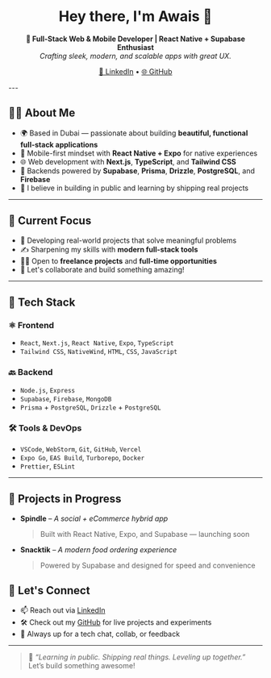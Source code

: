 <h1 align="center">Hey there, I'm Awais 👋</h1>

<p align="center">
  <strong>🚀 Full-Stack Web & Mobile Developer | React Native + Supabase Enthusiast</strong><br/>
  <em>Crafting sleek, modern, and scalable apps with great UX.</em>
</p>

<p align="center">
  <a href="https://www.linkedin.com/in/iawaiscode/">💼 LinkedIn</a> •
  <a href="https://github.com/iawaiscode">🌐 GitHub</a>
</p>
---

## 👨‍💻 About Me

- 🌍 Based in Dubai — passionate about building **beautiful, functional full-stack applications**
- 📱 Mobile-first mindset with **React Native + Expo** for native experiences
- 🌐 Web development with **Next.js**, **TypeScript**, and **Tailwind CSS**
- 🧠 Backends powered by **Supabase**, **Prisma**, **Drizzle**, **PostgreSQL**, and **Firebase**
- 🚀 I believe in building in public and learning by shipping real projects

---

## 🎯 Current Focus

- 🧩 Developing real-world projects that solve meaningful problems  
- ✍️ Sharpening my skills with **modern full-stack tools**  
- 👨‍💻 Open to **freelance projects** and **full-time opportunities**  
- 🤝 Let's collaborate and build something amazing!

---

## 🔧 Tech Stack

### ⚛️ Frontend
- `React`, `Next.js`, `React Native`, `Expo`, `TypeScript`
- `Tailwind CSS`, `NativeWind`, `HTML`, `CSS`, `JavaScript`

### 🔙 Backend
- `Node.js`, `Express`
- `Supabase`, `Firebase`, `MongoDB`
- `Prisma` + `PostgreSQL`, `Drizzle` + `PostgreSQL`

### 🛠 Tools & DevOps
- `VSCode`, `WebStorm`, `Git`, `GitHub`, `Vercel`
- `Expo Go`, `EAS Build`, `Turborepo`, `Docker`
- `Prettier`, `ESLint`

---

## 🚧 Projects in Progress

- **Spindle** – *A social + eCommerce hybrid app*  
  > Built with React Native, Expo, and Supabase — launching soon

- **Snacktik** – *A modern food ordering experience*  
  > Powered by Supabase and designed for speed and convenience

## 🤝 Let's Connect

- 📫 Reach out via [LinkedIn](https://www.linkedin.com/in/iawaiscode/)  
- 🛠 Check out my [GitHub](https://github.com/iawaiscode) for live projects and experiments  
- 💬 Always up for a tech chat, collab, or feedback

---

> 🧠 *“Learning in public. Shipping real things. Leveling up together.”*  
> Let’s build something awesome!
